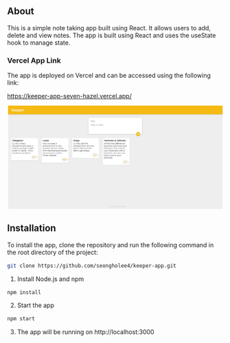 ## About
This is a simple note taking app built using React. It allows users to add, delete and view notes. The app is built using React and uses the useState hook to manage state.

### Vercel App Link
The app is deployed on Vercel and can be accessed using the following link:

https://keeper-app-seven-hazel.vercel.app/

<p align="center">
  <img src="./static/keeper-app.png" alt="keeper-app" width="500px"/>
</p>

## Installation
To install the app, clone the repository and run the following command in the root directory of the project:
```bash
git clone https://github.com/seongholee4/keeper-app.git
```
1. Install Node.js and npm
```bash
npm install
```
2. Start the app
```bash
npm start
```
3. The app will be running on http://localhost:3000
